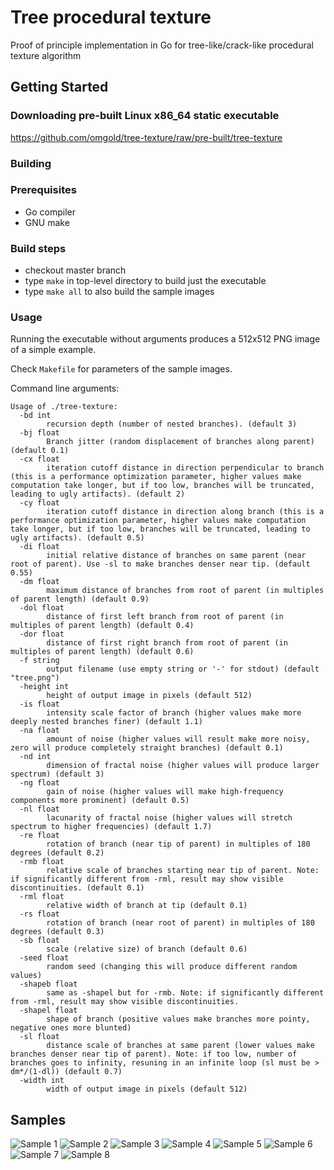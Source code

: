 # Tree procedural texture

Proof of principle implementation in Go for tree-like/crack-like procedural texture algorithm

## Getting Started

### Downloading pre-built Linux x86_64 static executable

https://github.com/omgold/tree-texture/raw/pre-built/tree-texture

### Building

### Prerequisites

- Go compiler
- GNU make

### Build steps

- checkout master branch
- type `make` in top-level directory to build just the executable
- type `make all` to also build the sample images

### Usage

Running the executable without arguments produces a 512x512 PNG image of a simple example.

Check `Makefile` for parameters of the sample images.

Command line arguments:

```
Usage of ./tree-texture:
  -bd int
        recursion depth (number of nested branches). (default 3)
  -bj float
        Branch jitter (random displacement of branches along parent) (default 0.1)
  -cx float
        iteration cutoff distance in direction perpendicular to branch (this is a performance optimization parameter, higher values make computation take longer, but if too low, branches will be truncated, leading to ugly artifacts). (default 2)
  -cy float
        iteration cutoff distance in direction along branch (this is a performance optimization parameter, higher values make computation take longer, but if too low, branches will be truncated, leading to ugly artifacts). (default 0.5)
  -di float
        initial relative distance of branches on same parent (near root of parent). Use -sl to make branches denser near tip. (default 0.55)
  -dm float
        maximum distance of branches from root of parent (in multiples of parent length) (default 0.9)
  -dol float
        distance of first left branch from root of parent (in multiples of parent length) (default 0.4)
  -dor float
        distance of first right branch from root of parent (in multiples of parent length) (default 0.6)
  -f string
        output filename (use empty string or '-' for stdout) (default "tree.png")
  -height int
        height of output image in pixels (default 512)
  -is float
        intensity scale factor of branch (higher values make more deeply nested branches finer) (default 1.1)
  -na float
        amount of noise (higher values will result make more noisy, zero will produce completely straight branches) (default 0.1)
  -nd int
        dimension of fractal noise (higher values will produce larger spectrum) (default 3)
  -ng float
        gain of noise (higher values will make high-frequency components more prominent) (default 0.5)
  -nl float
        lacunarity of fractal noise (higher values will stretch spectrum to higher frequencies) (default 1.7)
  -re float
        rotation of branch (near tip of parent) in multiples of 180 degrees (default 0.2)
  -rmb float
        relative scale of branches starting near tip of parent. Note: if significantly different from -rml, result may show visible discontinuities. (default 0.1)
  -rml float
        relative width of branch at tip (default 0.1)
  -rs float
        rotation of branch (near root of parent) in multiples of 180 degrees (default 0.3)
  -sb float
        scale (relative size) of branch (default 0.6)
  -seed float
        random seed (changing this will produce different random values)
  -shapeb float
        same as -shapel but for -rmb. Note: if significantly different from -rml, result may show visible discontinuities.
  -shapel float
        shape of branch (positive values make branches more pointy, negative ones more blunted)
  -sl float
        distance scale of branches at same parent (lower values make branches denser near tip of parent). Note: if too low, number of branches goes to infinity, resuning in an infinite loop (sl must be > dm*/(1-dl)) (default 0.7)
  -width int
        width of output image in pixels (default 512)
```

## Samples

![Sample 1](https://github.com/omgold/tree-texture/blob/pre-built/e1.png)
![Sample 2](https://github.com/omgold/tree-texture/blob/pre-built/e2.png)
![Sample 3](https://github.com/omgold/tree-texture/blob/pre-built/e3.png)
![Sample 4](https://github.com/omgold/tree-texture/blob/pre-built/e4.png)
![Sample 5](https://github.com/omgold/tree-texture/blob/pre-built/e5.png)
![Sample 6](https://github.com/omgold/tree-texture/blob/pre-built/e6.png)
![Sample 7](https://github.com/omgold/tree-texture/blob/pre-built/e7.png)
![Sample 8](https://github.com/omgold/tree-texture/blob/pre-built/e8.png)
